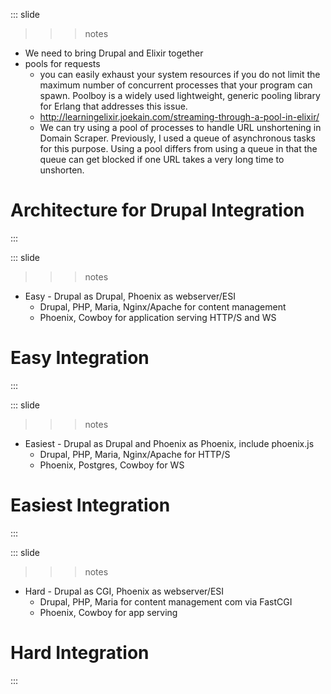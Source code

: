 ::: slide

>>> notes

- We need to bring Drupal and Elixir together
- pools for requests
  - you can easily exhaust your system resources if you do not limit the maximum number of concurrent processes that your program can spawn. Poolboy is a widely used lightweight, generic pooling library for Erlang that addresses this issue.
  - http://learningelixir.joekain.com/streaming-through-a-pool-in-elixir/
  - We can try using a pool of processes to handle URL unshortening in Domain Scraper. Previously, I used a queue of asynchronous tasks for this purpose. Using a pool differs from using a queue in that the queue can get blocked if one URL takes a very long time to unshorten.


>>>

# Architecture for Drupal Integration

:::

::: slide

>>> notes

- Easy - Drupal as Drupal, Phoenix as webserver/ESI
  - Drupal, PHP, Maria, Nginx/Apache for content management
  - Phoenix, Cowboy for application serving HTTP/S and WS

>>>

# Easy Integration

:::

::: slide

>>> notes

- Easiest - Drupal as Drupal and Phoenix as Phoenix, include phoenix.js
  - Drupal, PHP, Maria, Nginx/Apache for HTTP/S
  - Phoenix, Postgres, Cowboy for WS

>>>

# Easiest Integration

:::

::: slide

>>> notes

- Hard - Drupal as CGI, Phoenix as webserver/ESI
  - Drupal, PHP, Maria for content management com via FastCGI
  - Phoenix, Cowboy for app serving

>>>

# Hard Integration

:::
